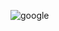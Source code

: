 ![google](https://user-images.githubusercontent.com/118978330/212569451-489b7366-4ff7-4a6a-b657-fa0f34a2b94c.gif)
